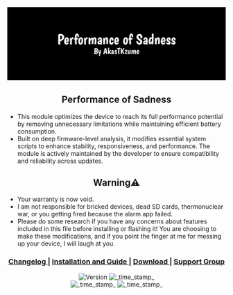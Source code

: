 <img src="https://raw.githubusercontent.com/AkasTKzume69/Performance-of-Sadness/master/assert/banner.png" />

<h2 align="center">Performance of Sadness</h2>

- This module optimizes the device to reach its full performance potential by removing unnecessary limitations while maintaining efficient battery consumption.
- Built on deep firmware-level analysis, it modifies essential system scripts to enhance stability, responsiveness, and performance. The module is actively maintained by the developer to ensure compatibility and reliability across updates. 

<h2 align="center">Warning⚠️
</h2>

- Your warranty is now void.
- I am not responsible for bricked devices, dead SD cards, thermonuclear war, or you getting fired because the alarm app failed.
- Please do some research if you have any concerns about features included in this file before installing or flashing it! You are choosing to make these modifications, and if you point the finger at me for messing up your device, I will laugh at you.
<div align="center">
  <h3>
    <a href="https://github.com/AkasTKzume69/Performance-of-Sadness/blob/master/changelog.md">
      Changelog
    </a>
    <span> | </span>
    <a href="https://github.com/AkasTKzume69/Performance-of-Sadness/blob/master/installation.md">
      Installation and Guide
    </a>
    <span> | </span>
    <a href="https://sourceforge.net/projects/akastkzume-files/">
      Download
    </a>
    <span> | </span>
    <a href="https://t.me/AkasTKzumeOFFICIAL">
      Support Group
    </a>
  </h3>
</div>

<div align="center">
  <!-- Latest Version -->
    <img src="https://img.shields.io/badge/Latest Version-V1-green.svg?longCache=true&style=For-The-Badge"
      alt="Version" />
  <!-- Last Updated -->
    <img src="https://img.shields.io/badge/Last Updated-October 17, 2025-blue.svg?longCache=true&style=For-The-Badge"
      alt="_time_stamp_" />
      <div align="center">
  <!-- Min Magisk -->
    <img src="https://img.shields.io/badge/MinMagisk-20.4-red.svg?longCache=true&style=flat-square"
      alt="_time_stamp_" />
  <!-- Min KSU -->
    <img src="https://img.shields.io/badge/MinKernelSU-0.6.6-red.svg?longCache=true&style=flat-square"
      alt="_time_stamp_" />
</div>
